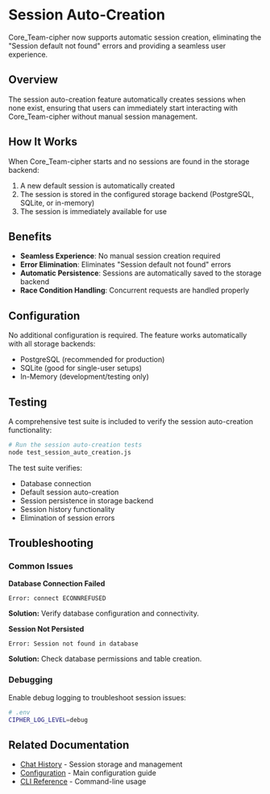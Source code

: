 # Session Auto-Creation

Core_Team-cipher now supports automatic session creation, eliminating the "Session default not found" errors and providing a seamless user experience.

## Overview

The session auto-creation feature automatically creates sessions when none exist, ensuring that users can immediately start interacting with Core_Team-cipher without manual session management.

## How It Works

When Core_Team-cipher starts and no sessions are found in the storage backend:

1. A new default session is automatically created
2. The session is stored in the configured storage backend (PostgreSQL, SQLite, or in-memory)
3. The session is immediately available for use

## Benefits

- **Seamless Experience**: No manual session creation required
- **Error Elimination**: Eliminates "Session default not found" errors
- **Automatic Persistence**: Sessions are automatically saved to the storage backend
- **Race Condition Handling**: Concurrent requests are handled properly

## Configuration

No additional configuration is required. The feature works automatically with all storage backends:

- PostgreSQL (recommended for production)
- SQLite (good for single-user setups)
- In-Memory (development/testing only)

## Testing

A comprehensive test suite is included to verify the session auto-creation functionality:

```bash
# Run the session auto-creation tests
node test_session_auto_creation.js
```

The test suite verifies:
- Database connection
- Default session auto-creation
- Session persistence in storage backend
- Session history functionality
- Elimination of session errors

## Troubleshooting

### Common Issues

**Database Connection Failed**
```
Error: connect ECONNREFUSED
```
**Solution:** Verify database configuration and connectivity.

**Session Not Persisted**
```
Error: Session not found in database
```
**Solution:** Check database permissions and table creation.

### Debugging

Enable debug logging to troubleshoot session issues:

```bash
# .env
CIPHER_LOG_LEVEL=debug
```

## Related Documentation

- [Chat History](./chat-history.md) - Session storage and management
- [Configuration](./configuration.md) - Main configuration guide
- [CLI Reference](./cli-reference.md) - Command-line usage
